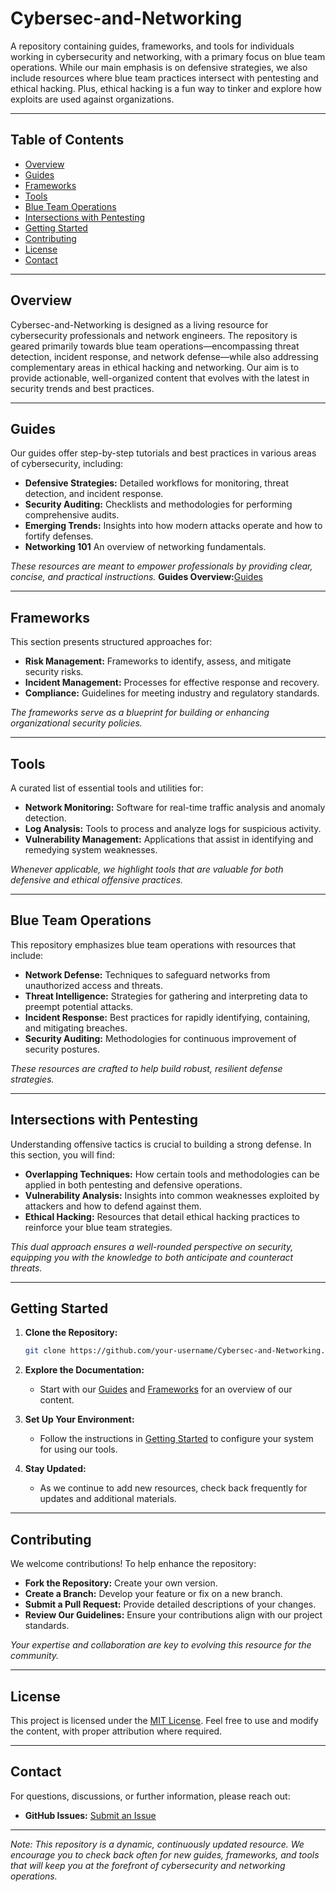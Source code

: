 # Cybersec-and-Networking

A repository containing guides, frameworks, and tools for individuals working in cybersecurity and networking, with a primary focus on blue team operations. While our main emphasis is on defensive strategies, we also include resources where blue team practices intersect with pentesting and ethical hacking. Plus, ethical hacking is a fun way to tinker and explore how exploits are used against organizations. 

---

## Table of Contents

- [Overview](#overview)
- [Guides](#guides)
- [Frameworks](#frameworks)
- [Tools](#tools)
- [Blue Team Operations](#blue-team-operations)
- [Intersections with Pentesting](#intersections-with-pentesting)
- [Getting Started](#getting-started)
- [Contributing](#contributing)
- [License](#license)
- [Contact](#contact)

---

## Overview

Cybersec-and-Networking is designed as a living resource for cybersecurity professionals and network engineers. The repository is geared primarily towards blue team operations—encompassing threat detection, incident response, and network defense—while also addressing complementary areas in ethical hacking and networking. Our aim is to provide actionable, well-organized content that evolves with the latest in security trends and best practices.

---

## Guides

Our guides offer step-by-step tutorials and best practices in various areas of cybersecurity, including:
- **Defensive Strategies:** Detailed workflows for monitoring, threat detection, and incident response.
- **Security Auditing:** Checklists and methodologies for performing comprehensive audits.
- **Emerging Trends:** Insights into how modern attacks operate and how to fortify defenses.
- **Networking 101** An overview of networking fundamentals. 

*These resources are meant to empower professionals by providing clear, concise, and practical instructions.*
**Guides Overview:**[Guides]([https://github.com/LeviLionheart/Cybersec-and-Networking/Guides.md])


---

## Frameworks

This section presents structured approaches for:
- **Risk Management:** Frameworks to identify, assess, and mitigate security risks.
- **Incident Management:** Processes for effective response and recovery.
- **Compliance:** Guidelines for meeting industry and regulatory standards.

*The frameworks serve as a blueprint for building or enhancing organizational security policies.*

---

## Tools

A curated list of essential tools and utilities for:
- **Network Monitoring:** Software for real-time traffic analysis and anomaly detection.
- **Log Analysis:** Tools to process and analyze logs for suspicious activity.
- **Vulnerability Management:** Applications that assist in identifying and remedying system weaknesses.

*Whenever applicable, we highlight tools that are valuable for both defensive and ethical offensive practices.*

---

## Blue Team Operations

This repository emphasizes blue team operations with resources that include:
- **Network Defense:** Techniques to safeguard networks from unauthorized access and threats.
- **Threat Intelligence:** Strategies for gathering and interpreting data to preempt potential attacks.
- **Incident Response:** Best practices for rapidly identifying, containing, and mitigating breaches.
- **Security Auditing:** Methodologies for continuous improvement of security postures.

*These resources are crafted to help build robust, resilient defense strategies.*

---

## Intersections with Pentesting

Understanding offensive tactics is crucial to building a strong defense. In this section, you will find:
- **Overlapping Techniques:** How certain tools and methodologies can be applied in both pentesting and defensive operations.
- **Vulnerability Analysis:** Insights into common weaknesses exploited by attackers and how to defend against them.
- **Ethical Hacking:** Resources that detail ethical hacking practices to reinforce your blue team strategies.

*This dual approach ensures a well-rounded perspective on security, equipping you with the knowledge to both anticipate and counteract threats.*

---

## Getting Started

1. **Clone the Repository:**

   ```bash
   git clone https://github.com/your-username/Cybersec-and-Networking.git
   ```

2. **Explore the Documentation:**
   - Start with our [Guides](./GUIDES.md) and [Frameworks](./FRAMEWORKS.md) for an overview of our content.
   
3. **Set Up Your Environment:**
   - Follow the instructions in [Getting Started](./GETTING_STARTED.md) to configure your system for using our tools.
   
4. **Stay Updated:**
   - As we continue to add new resources, check back frequently for updates and additional materials.

---

## Contributing

We welcome contributions! To help enhance the repository:
- **Fork the Repository:** Create your own version.
- **Create a Branch:** Develop your feature or fix on a new branch.
- **Submit a Pull Request:** Provide detailed descriptions of your changes.
- **Review Our Guidelines:** Ensure your contributions align with our project standards.

*Your expertise and collaboration are key to evolving this resource for the community.*

---

## License

This project is licensed under the [MIT License](LICENSE). Feel free to use and modify the content, with proper attribution where required.

---

## Contact

For questions, discussions, or further information, please reach out:
- **GitHub Issues:** [Submit an Issue](https://github.com/LeviLionheart/Cybersec-and-Networking/issues)

---

*Note: This repository is a dynamic, continuously updated resource. We encourage you to check back often for new guides, frameworks, and tools that will keep you at the forefront of cybersecurity and networking operations.*
